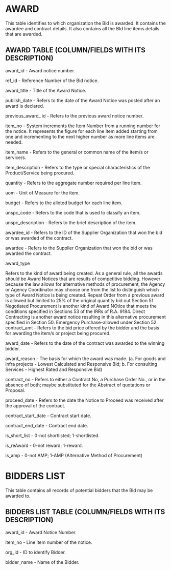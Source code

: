 # AWARD
This table identifies to which organization the Bid is awarded. It contains the awardee and contract details. It also contains all the BId line items details that are awarded.

## AWARD TABLE (COLUMN/FIELDS WITH ITS DESCRIPTION)
award_id - Award notice number.

ref_id - Reference Number of the Bid notice.

award_title - Title of the Award Notice.

publish_date - Refers to the date of the Award Notice was posted after an award is declared.

previous_award_ id - Refers to the previous award notice number.

item_no - System increments the Item Number from a running number for the notice. It represents the figure for each line item added starting from one and incrementing to the next higher number as more line items are needed.

item_name - Refers to the general or common name of the item/s or service/s.

item_description - Refers to the type or special characteristics of the Product/Service being procured.

quantity - Refers to the aggregate number required per line item.

uom - Unit of Measure for the item.

budget - Refers to the alloted budget for each line item.

unspc_code - Refers to the code that is used to classify an item.

unspc_description - Refers to the brief description of the item.

awardee_id - Refers to the ID of the Supplier Organization that won the bid or was awarded of the contract.

awardee - Refers to the Supplier Organization that won the bid or was awarded the contract.

award_type

Refers to the kind of award being created. As a general rule, all the awards should be Award Notices that are results of competitive bidding. However because the law allows for alternative methods of procurement, the Agency or Agency Coordinator may choose one from the list to distinguish which type of Award Notice is being created.
Repeat Order from a previous award is allowed but limited to 25% of the original quantity bid out Section 51
Negotiated Procurement is another kind of Award NOtice that meets the conditions specified in Sections 53 of the IRRs of R.A. 9184.
Direct Contracting is another award notice resulting in this alternative procurement specified in Section 50.
Emergency Purchase-allowed under Section 52.
contract_amt - Refers to the bid price offered by the bidder and the basis for awarding the item/s or project being procured.

award_date - Refers to the date of the contract was awarded to the winning bidder.

award_reason - The basis for which the award was made. (a. For goods and infra projects - Lowest Calculated and Responsive Bid; b. For consulting Services - Highest Rated and Responsive Bid)

contract_no - Refers to either a Contract No, a Purchase Order No., or in the absence of both; maybe substituted for the Abstract of quotations or Proposal.

proceed_date - Refers to the date the Notice to Proceed was received after the approval of the contract.

contract_start_date - Contract start date.

contract_end_date - Contract end date.

is_short_list - 0-not shortlisted; 1-shortlisted.

is_reAward - 0-not reward; 1-reward.

is_amp - 0-not AMP; 1-AMP (Alternative Method of Procurement)

# BIDDERS LIST
This table contains all records of potential bidders that the Bid may be awarded to.

## BIDDERS LIST TABLE (COLUMN/FIELDS WITH ITS DESCRIPTION)
award_id - Award Notice Number.

item_no - Line item number of the notice.

org_id - ID to identify Bidder.

bidder_name - Name of the Bidder.

